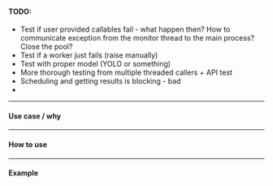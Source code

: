 #### TODO:

- Test if user provided callables fail - what happen then? How to communicate exception from the monitor thread to the main process? Close the pool?
- Test if a worker just fails (raise manually)
- Test with proper model (YOLO or something)
- More thorough testing from multiple threaded callers + API test
- Scheduling and getting results is blocking - bad
- 

---

#### Use case / why

---


#### How to use

---

#### Example